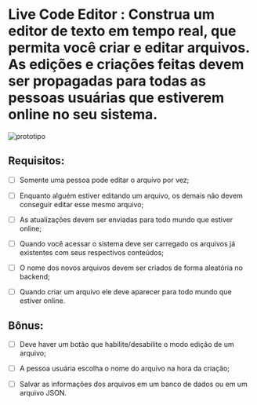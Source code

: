 # Live Code Editor : Construa um editor de texto em tempo real, que permita você criar e editar arquivos. As edições e criações feitas devem ser propagadas para todas as pessoas usuárias que estiverem online no seu sistema.

![prototipo](https://s3.us-east-2.amazonaws.com/assets.app.betrybe.com/back-end/nodejs/socketio-practicing/images/Live-Editor-64c37a9861cd019cd3957f6f75f3d7c6.png)

## Requisitos:
- [ ] Somente uma pessoa pode editar o arquivo por vez;

- [ ] Enquanto alguém estiver editando um arquivo, os demais não devem conseguir editar esse mesmo arquivo;

- [ ] As atualizações devem ser enviadas para todo mundo que estiver online;

- [ ] Quando você acessar o sistema deve ser carregado os arquivos já existentes com seus respectivos conteúdos;

- [ ] O nome dos novos arquivos devem ser criados de forma aleatória no backend;

- [ ] Quando criar um arquivo ele deve aparecer para todo mundo que estiver online.

## Bônus:
- [ ] Deve haver um botão que habilite/desabilite o modo edição de um arquivo;

- [ ] A pessoa usuária escolha o nome do arquivo na hora da criação;

- [ ] Salvar as informações dos arquivos em um banco de dados ou em um arquivo JSON.